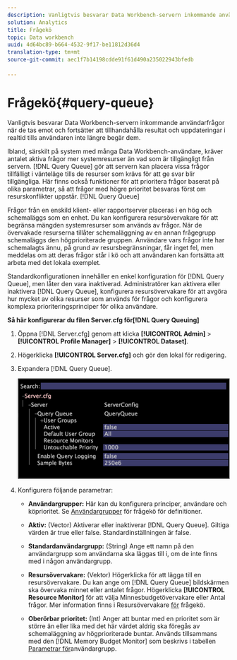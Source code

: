 ```yaml
---
description: Vanligtvis besvarar Data Workbench-servern inkommande användarfrågor när de tas emot och fortsätter att tillhandahålla resultat och uppdateringar i realtid tills användaren inte längre begär dem.
solution: Analytics
title: Frågekö
topic: Data workbench
uuid: 4d64bc89-b664-4532-9f17-be11812d36d4
translation-type: tm+mt
source-git-commit: aec1f7b14198cdde91f61d490a235022943bfedb

---
```



# Frågekö{#query-queue}

Vanligtvis besvarar Data Workbench-servern inkommande användarfrågor när de tas emot och fortsätter att tillhandahålla resultat och uppdateringar i realtid tills användaren inte längre begär dem.

Ibland, särskilt på system med många Data Workbench-användare, kräver antalet aktiva frågor mer systemresurser än vad som är tillgängligt från servern. [!DNL Query Queue] gör att servern kan placera vissa frågor tillfälligt i vänteläge tills de resurser som krävs för att ge svar blir tillgängliga. Här finns också funktioner för att prioritera frågor baserat på olika parametrar, så att frågor med högre prioritet besvaras först om resurskonflikter uppstår. [!DNL Query Queue]

Frågor från en enskild klient- eller rapportserver placeras i en hög och schemaläggs som en enhet. Du kan konfigurera resursövervakare för att begränsa mängden systemresurser som används av frågor. När de övervakade resurserna tillåter schemaläggning av en annan frågegrupp schemaläggs den högprioriterade gruppen. Användare vars frågor inte har schemalagts ännu, på grund av resursbegränsningar, får inget fel, men meddelas om att deras frågor står i kö och att användaren kan fortsätta att arbeta med det lokala exemplet.

Standardkonfigurationen innehåller en enkel konfiguration för [!DNL Query Queue], men låter den vara inaktiverad. Administratörer kan aktivera eller inaktivera [!DNL Query Queue], konfigurera resursövervakare för att avgöra hur mycket av olika resurser som används för frågor och konfigurera komplexa prioriteringsprinciper för olika användare.

**Så här konfigurerar du filen Server.cfg för[!DNL Query Queuing]**

1. Öppna [!DNL Server.cfg] genom att klicka **[!UICONTROL Admin]** > **[!UICONTROL Profile Manager]** > **[!UICONTROL Dataset]**.
1. Högerklicka **[!UICONTROL Server.cfg]** och gör den lokal för redigering.
1. Expandera [!DNL Query Queue].

   ![](assets/queryqueue1.png)

1. Konfigurera följande parametrar:

   * **Användargrupper:** Här kan du konfigurera principer, användare och köprioritet. Se [Användargrupper](../../../../home/c-get-started/c-admin-intrf/c-query-que/c-query-que-user-grps.md#concept-5555f51402ed49419c067d61738474c1) för frågekö för definitioner.

   * **Aktiv:** (Vector) Aktiverar eller inaktiverar [!DNL Query Queue]. Giltiga värden är true eller false. Standardinställningen är false.

   * **Standardanvändargrupp:** (String) Ange ett namn på den användargrupp som användarna ska läggas till i, om de inte finns med i någon användargrupp.
   * **Resursövervakare:** (Vektor) Högerklicka för att lägga till en resursövervakare. Du kan ange om [!DNL Query Queue] bildskärmen ska övervaka minnet eller antalet frågor. Högerklicka **[!UICONTROL Resource Monitor]** för att välja Minnesbudgetövervakare eller Antal frågor. Mer information finns i Resursövervakare [för](../../../../home/c-get-started/c-admin-intrf/c-query-que/c-query-que-res-mon.md#concept-0840967b228c4d5ba3b59b4b2759f325) frågekö.

   * **Oberörbar prioritet:** (Int) Anger att buntar med en prioritet som är större än eller lika med det här värdet aldrig ska föregås av schemaläggning av högprioriterade buntar. Används tillsammans med den [!DNL Memory Budget Monitor] som beskrivs i tabellen [Parametrar för](../../../../home/c-get-started/c-admin-intrf/c-query-que/c-query-que-user-grps.md#concept-5555f51402ed49419c067d61738474c1)användargrupp.

